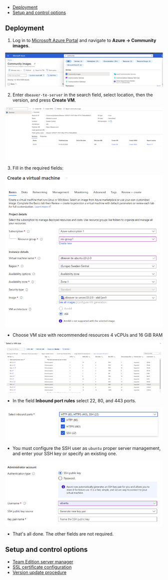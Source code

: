 - [Deployment](#deployment)
- [Setup and control options](#setup-and-control-options)


## Deployment

1. Log in to [Microsoft Azure Portal](https://portal.azure.com/) and navigate to **Azure -> Community images**.

![Alt text](images/community-images.png)

2. Enter `dbeaver-te-server` in the search field, select location, then the version, and press **Create VM**.


![Alt text](images/community-gallery.png)

3. Fill in the required fields:

![Alt text](images/create-vm.png)

- Choose VM size with recommended resources 4 vCPUs and 16 GiB RAM

![Alt text](images/machine-type.png)

- In the field **Inbound port rules** select 22, 80, and 443 ports.

![Alt text](images/select-inbound-ports.png)

- You must configure the SSH user as `ubuntu` proper server management, and enter your SSH key or specify an existing one.


![Alt text](images/configure-administrator-account.png)

- That's all done. The other fields are not required.

## Setup and control options

- [Team Edition server manager](../Manager/)
- [SSL certificate configuration](../SSL/)
- [Version update procedure](../Manager/README.md#version-update-procedure)
